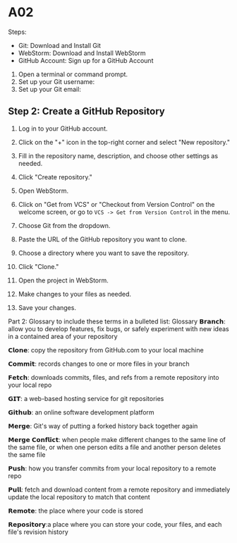 # A02

Steps:
- Git: Download and Install Git
- WebStorm: Download and Install WebStorm
- GitHub Account: Sign up for a GitHub Account

1. Open a terminal or command prompt.
2. Set up your Git username:
3. Set up your Git email:

## Step 2: Create a GitHub Repository

1. Log in to your GitHub account.
2. Click on the "+" icon in the top-right corner and select "New repository."
3. Fill in the repository name, description, and choose other settings as needed.
4. Click "Create repository."

1. Open WebStorm.
2. Click on "Get from VCS" or "Checkout from Version Control" on the welcome screen, or go to `VCS -> Get from Version Control` in the menu.
3. Choose Git from the dropdown.
4. Paste the URL of the GitHub repository you want to clone.
5. Choose a directory where you want to save the repository.
6. Click "Clone."

1. Open the project in WebStorm.
2. Make changes to your files as needed.
3. Save your changes.


Part 2: Glossary to include these terms in a bulleted list:
Glossary
𝗕𝗿𝗮𝗻𝗰𝗵: allow you to develop features, fix bugs, or safely experiment with new ideas in a contained area of your repository

𝗖𝗹𝗼𝗻𝗲: copy the repository from GitHub.com to your local machine

𝗖𝗼𝗺𝗺𝗶𝘁: records changes to one or more files in your branch

𝗙𝗲𝘁𝗰𝗵: downloads commits, files, and refs from a remote repository into your local repo

𝗚𝗜𝗧: a web-based hosting service for git repositories

𝗚𝗶𝘁𝗵𝘂𝗯: an online software development platform

𝗠𝗲𝗿𝗴𝗲: Git's way of putting a forked history back together again

𝗠𝗲𝗿𝗴𝗲 𝗖𝗼𝗻𝗳𝗹𝗶𝗰𝘁: when people make different changes to the same line of the same file, or when one person edits a file and another person deletes the same file

𝗣𝘂𝘀𝗵: how you transfer commits from your local repository to a remote repo

𝗣𝘂𝗹𝗹: fetch and download content from a remote repository and immediately update the local repository to match that content

𝗥𝗲𝗺𝗼𝘁𝗲: the place where your code is stored

𝗥𝗲𝗽𝗼𝘀𝗶𝘁𝗼𝗿𝘆:a place where you can store your code, your files, and each file's revision history
